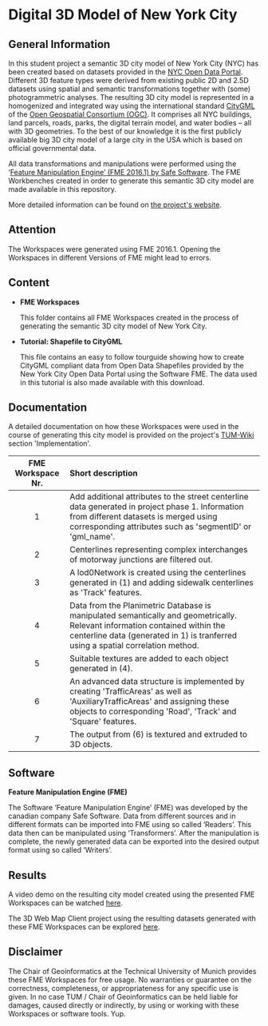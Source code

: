 # Digital 3D Model of New York City
## General Information
In this student project a semantic 3D city model of New York City (NYC) has been created based on datasets provided in the [NYC Open Data Portal](https://opendata.cityofnewyork.us/). Different 3D feature types were derived from existing public 2D and 2.5D datasets using spatial and semantic transformations together with (some) photogrammetric analyses. The resulting 3D city model is represented in a homogenized and integrated way using the international standard [CityGML](https://www.citygml.org/) of the [Open Geospatial Consortium (OGC)](http://www.opengeospatial.org/). It comprises all NYC buildings, land parcels, roads, parks, the digital terrain model, and water bodies – all with 3D geometries. To the best of our knowledge it is the first publicly available big 3D city model of a large city in the USA which is based on official governmental data.

All data transformations and manipulations were performed using the ‘[Feature Manipulation Engine’ (FME 2016.1) by Safe Software](https://www.safe.com/). The FME Workbenches created in order to generate this semantic 3D city model are made available in this repository.

More detailed information can be found on [the project's website](https://www.gis.bgu.tum.de/en/projects/new-york-city-3d/). 

## Attention 
The Workspaces were generated using FME 2016.1. Opening the Workspaces in different Versions of FME might lead to errors. 

## Content
* **FME Workspaces**
  
  This folder contains all FME Workspaces created in the process of generating the semantic 3D city model of New York City. 

* **Tutorial: Shapefile to CityGML**

  This file contains an easy to follow tourguide showing how to create CityGML compliant data from Open Data Shapefiles provided by the New York City Open Data Portal using the Software FME. The data used in this tutorial is also made available with this download.
  
## Documentation
A detailed documentation on how these Workspaces were used in the course of generating this city model is provided on the project's [TUM-Wiki](https://wiki.tum.de/display/gisproject/Implementation) section 'Implementation'.
 
| FME Workspace Nr.   |Short description|
| :-----------: | :----------------------------------|
| 1 |Add additional attributes to the street centerline data generated in project phase 1. Information from different datasets is merged using corresponding attributes such as 'segmentID' or 'gml_name'.|
| 2 |Centerlines representing complex interchanges of motorway junctions are filtered out.|
| 3 |A lod0Network is created using the centerlines generated in (1) and adding sidewalk centerlines as 'Track' features.|
| 4 |Data from the Planimetric Database is manipulated semantically and geometrically. Relevant information contained within the centerline data (generated in 1) is tranferred using a spatial correlation method.|
| 5 |Suitable textures are added to each object generated in (4).|
| 6 |An advanced data structure is implemented by creating 'TrafficAreas' as well as 'AuxiliaryTrafficAreas' and assigning these objects to corresponding 'Road', 'Track' and 'Square' features.| 
| 7 |The output from (6) is textured and extruded to 3D objects.| 
 
## Software
**Feature Manipulation Engine (FME)**

The Software ‘Feature Manipulation Engine’ (FME) was developed by the canadian company Safe Software. Data from different sources and in different formats can be imported into FME using so called ‘Readers’. This data then can be manipulated using ‘Transformers’. After the manipulation is complete, the newly generated data can be exported into the desired output format using so called ‘Writers’.

## Results
A video demo on the resulting city model created using the presented FME Workspaces can be watched [here](https://www.youtube.com/watch?v=CqZ_jXSk8L8).

The 3D Web Map Client project using the resulting datasets generated with these FME Workspaces can be explored [here](http://www.3dcitydb.net/3dcitydb-web-map/1.2/3dwebclient/index.html?title=NYC-Detailed-Road-Model&shadows=false&terrainShadows=0&latitude=40.74249720234783&longitude=-73.98848314389652&height=346.809371251304&heading=211.86362629888058&pitch=-64.75546066800415&roll=359.7659613167888&layer_0=url%3Dhttp%253A%252F%252Fwww.3dcitydb.net%252F3dcitydb%252Ffileadmin%252Fpublic%252F3dwebclientprojects%252FNYC-Model-20170501%252FBuilding_gltf%252FBuilding_gltf_collada_MasterJSON.json%26name%3DBuildings%26active%3Dtrue%26spreadsheetUrl%3Dhttps%253A%252F%252Fwww.google.com%252Ffusiontables%252FDataSource%253Fdocid%253D1iG6_vYe7JGTNAUwFw7TpD8EMO-iQe6gSpa6MJlCF%26cityobjectsJsonUrl%3D%26minLodPixels%3D300%26maxLodPixels%3D1.7976931348623157e%252B308%26maxSizeOfCachedTiles%3D50%26maxCountOfVisibleTiles%3D30&layer_1=url%3Dhttp%253A%252F%252Fwww.3dcitydb.net%252F3dcitydb%252Ffileadmin%252Fpublic%252F3dwebclientprojects%252FNYC-Model-20170501%252FPlaza%252FPlaza_collada_MasterJSON.json%26name%3DPlaza%26active%3Dtrue%26spreadsheetUrl%3Dhttps%253A%252F%252Fwww.google.com%252Ffusiontables%252FDataSource%253Fdocid%253D1tWJ3e8ST0adXtQeFt0wvk-3PbJqyHM285apy5yNI%26cityobjectsJsonUrl%3D%26minLodPixels%3D300%26maxLodPixels%3D1.7976931348623157e%252B308%26maxSizeOfCachedTiles%3D50%26maxCountOfVisibleTiles%3D30&layer_2=url%3Dhttp%253A%252F%252Fwww.3dcitydb.net%252F3dcitydb%252Ffileadmin%252Fpublic%252F3dwebclientprojects%252FNYC-Model-20170501%252FMedian_Grass%252FMedian_Grass_collada_MasterJSON.json%26name%3DGrass%2520Areas%26active%3Dtrue%26spreadsheetUrl%3Dhttps%253A%252F%252Fwww.google.com%252Ffusiontables%252FDataSource%253Fdocid%253D1nNOHzCl32eueQ_Bf0rN0F1iP_cnajwb34AX11ZcJ%26cityobjectsJsonUrl%3D%26minLodPixels%3D300%26maxLodPixels%3D1.7976931348623157e%252B308%26maxSizeOfCachedTiles%3D50%26maxCountOfVisibleTiles%3D30&layer_3=url%3Dhttp%253A%252F%252Fwww.3dcitydb.net%252F3dcitydb%252Ffileadmin%252Fpublic%252F3dwebclientprojects%252FNYC-Model-20170501%252FParking_Lot%252FParking_Lot_collada_MasterJSON.json%26name%3DParking%2520Lot%26active%3Dtrue%26spreadsheetUrl%3Dhttps%253A%252F%252Fwww.google.com%252Ffusiontables%252FDataSource%253Fdocid%253D1CzCx9CqrXeSLu5l0-ap-U0pwepelg8fi5Tb2TTgz%26cityobjectsJsonUrl%3D%26minLodPixels%3D300%26maxLodPixels%3D1.7976931348623157e%252B308%26maxSizeOfCachedTiles%3D50%26maxCountOfVisibleTiles%3D30&layer_4=url%3Dhttp%253A%252F%252Fwww.3dcitydb.net%252F3dcitydb%252Ffileadmin%252Fpublic%252F3dwebclientprojects%252FNYC-Model-20170501%252FMedian_Painted%252FMedian_Painted_collada_MasterJSON.json%26name%3DRoad%2520Marking%26active%3Dtrue%26spreadsheetUrl%3Dhttps%253A%252F%252Fwww.google.com%252Ffusiontables%252FDataSource%253Fdocid%253D1_gpcb_xx3JmsWt9Wthi7z9q0iE-72z5KR7BxjXBp%26cityobjectsJsonUrl%3D%26minLodPixels%3D300%26maxLodPixels%3D1.7976931348623157e%252B308%26maxSizeOfCachedTiles%3D50%26maxCountOfVisibleTiles%3D30&layer_5=url%3Dhttp%253A%252F%252Fwww.3dcitydb.net%252F3dcitydb%252Ffileadmin%252Fpublic%252F3dwebclientprojects%252FNYC-Model-20170501%252FTraffic_Islands%252FTraffic_Islands_collada_MasterJSON.json%26name%3DDividing%2520Strips%26active%3Dtrue%26spreadsheetUrl%3Dhttps%253A%252F%252Fwww.google.com%252Ffusiontables%252FDataSource%253Fdocid%253D1xV2vNx7GfT0xjOEAVRdgPts-RXk2bOy8zXfJjTAY%26cityobjectsJsonUrl%3D%26minLodPixels%3D300%26maxLodPixels%3D1.7976931348623157e%252B308%26maxSizeOfCachedTiles%3D50%26maxCountOfVisibleTiles%3D30&layer_6=url%3Dhttp%253A%252F%252Fwww.3dcitydb.net%252F3dcitydb%252Ffileadmin%252Fpublic%252F3dwebclientprojects%252FNYC-Model-20170501%252FEntrance%252FEntrance_collada_MasterJSON.json%26name%3DParking%2520Lot%2520Entrance%26active%3Dtrue%26spreadsheetUrl%3Dhttps%253A%252F%252Fwww.google.com%252Ffusiontables%252FDataSource%253Fdocid%253D17DoKrHHGg9D83If9lKRxVrXUf3nRsL_-MMV1nTJu%26cityobjectsJsonUrl%3D%26minLodPixels%3D300%26maxLodPixels%3D1.7976931348623157e%252B308%26maxSizeOfCachedTiles%3D50%26maxCountOfVisibleTiles%3D30&layer_7=url%3Dhttp%253A%252F%252Fwww.3dcitydb.net%252F3dcitydb%252Ffileadmin%252Fpublic%252F3dwebclientprojects%252FNYC-Model-20170501%252FIntersection%252FIntersection_collada_MasterJSON.json%26name%3DIntersections%26active%3Dtrue%26spreadsheetUrl%3Dhttps%253A%252F%252Fwww.google.com%252Ffusiontables%252FDataSource%253Fdocid%253D1Vq56AxxyLjLxYFDMOPoc0mILaGcX_FoETHcA3bRL%26cityobjectsJsonUrl%3D%26minLodPixels%3D300%26maxLodPixels%3D1.7976931348623157e%252B308%26maxSizeOfCachedTiles%3D50%26maxCountOfVisibleTiles%3D30&layer_8=url%3Dhttp%253A%252F%252Fwww.3dcitydb.net%252F3dcitydb%252Ffileadmin%252Fpublic%252F3dwebclientprojects%252FNYC-Model-20170501%252FTrack%252FTrack_collada_MasterJSON.json%26name%3DTracks%26active%3Dfalse%26spreadsheetUrl%3Dhttps%253A%252F%252Fwww.google.com%252Ffusiontables%252FDataSource%253Fdocid%253D17bFXQuF_gLacxVXPWJjJk70V5yQ2SLfGbvLOohG-%26cityobjectsJsonUrl%3D%26minLodPixels%3D300%26maxLodPixels%3D1.7976931348623157e%252B308%26maxSizeOfCachedTiles%3D50%26maxCountOfVisibleTiles%3D30&layer_9=url%3Dhttp%253A%252F%252Fwww.3dcitydb.net%252F3dcitydb%252Ffileadmin%252Fpublic%252F3dwebclientprojects%252FNYC-Model-20170501%252FRoadbed%252FRoadbed_collada_MasterJSON.json%26name%3DRoadbed%26active%3Dtrue%26spreadsheetUrl%3Dhttps%253A%252F%252Fwww.google.com%252Ffusiontables%252FDataSource%253Fdocid%253D181y6YmQjppA9XoGSNgnaxKRO9OiorakeAqMsg-5N%26cityobjectsJsonUrl%3D%26minLodPixels%3D300%26maxLodPixels%3D1.7976931348623157e%252B308%26maxSizeOfCachedTiles%3D50%26maxCountOfVisibleTiles%3D30&layer_10=url%3Dhttp%253A%252F%252Fwww.3dcitydb.net%252F3dcitydb%252Ffileadmin%252Fpublic%252F3dwebclientprojects%252FNYC-Model-20170501%252FSidewalkTex%252FSidewalkTex_collada_MasterJSON.json%26name%3DSidewalk%26active%3Dtrue%26spreadsheetUrl%3Dhttps%253A%252F%252Fwww.google.com%252Ffusiontables%252FDataSource%253Fdocid%253D1dtNjir9-TrULfz4okHT9Qr29bjSvWsjPnOB_gVs7%26cityobjectsJsonUrl%3D%26minLodPixels%3D300%26maxLodPixels%3D1.7976931348623157e%252B308%26maxSizeOfCachedTiles%3D50%26maxCountOfVisibleTiles%3D30&layer_11=url%3Dhttp%253A%252F%252Fwww.3dcitydb.net%252F3dcitydb%252Ffileadmin%252Fpublic%252F3dwebclientprojects%252FNYC-Model-20170501%252FCurb%252FCurb_collada_MasterJSON.json%26name%3DCurb%26active%3Dtrue%26spreadsheetUrl%3Dhttps%253A%252F%252Fwww.google.com%252Ffusiontables%252FDataSource%253Fdocid%253D16zkBaiTURomjT1ihEIJf4Czu1L2NcOWHQBOG3oRO%26cityobjectsJsonUrl%3D%26minLodPixels%3D300%26maxLodPixels%3D1.7976931348623157e%252B308%26maxSizeOfCachedTiles%3D50%26maxCountOfVisibleTiles%3D30).

## Disclaimer

The Chair of Geoinformatics at the Technical University of Munich provides these FME Workspaces for free usage. No warranties or guarantee on the correctness, completeness, or appropriateness for any specific use is given. In no case TUM / Chair of Geoinformatics can be held liable for damages, caused directly or indirectly, by using or working with these Workspaces or software tools. Yup.
